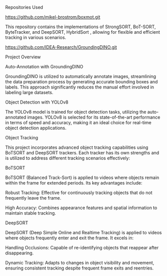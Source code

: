 Repositories Used

https://github.com/mikel-brostrom/boxmot.git

This repository contains the implementations of StrongSORT, BoT-SORT, ByteTracker, and DeepSORT, HybridSort , allowing for flexible and efficient tracking in various scenarios.

https://github.com/IDEA-Research/GroundingDINO.git



Project Overview

Auto-Annotation with GroundingDINO

GroundingDINO is utilized to automatically annotate images, streamlining the data preparation process by generating accurate bounding boxes and labels. This approach significantly reduces the manual effort involved in labeling large datasets.

Object Detection with YOLOv8

The YOLOv8 model is trained for object detection tasks, utilizing the auto-annotated images. YOLOv8 is selected for its state-of-the-art performance in terms of speed and accuracy, making it an ideal choice for real-time object detection applications.

Object Tracking 

This project incorporates advanced object tracking capabilities using BoTSORT and DeepSORT trackers. Each tracker has its own strengths and is utilized to address different tracking scenarios effectively:

BoTSORT

BoTSORT (Balanced Track-Sort) is applied to videos where objects remain within the frame for extended periods. Its key advantages include:

Robust Tracking: Effective for continuously tracking objects that do not frequently leave the frame.

High Accuracy: Combines appearance features and spatial information to maintain stable tracking.


DeepSORT

DeepSORT (Deep Simple Online and Realtime Tracking) is applied to videos where objects frequently enter and exit the frame. It excels in:

Handling Occlusions: Capable of re-identifying objects that reappear after disappearing.

Dynamic Tracking: Adapts to changes in object visibility and movement, ensuring consistent tracking despite frequent frame exits and reentries.
